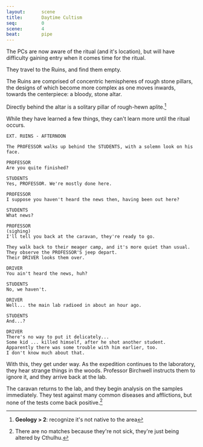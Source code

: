 ```yaml
---
layout:      scene
title:       Daytime Cultism
seq:         0
scene:       4
beat:        pipe
---
```



The PCs are now aware of the ritual (and it's location),
but will have difficulty gaining entry when it comes time for the ritual.

They travel to the Ruins, and find them empty.

The Ruins are comprised of concentric hemispheres of rough stone pillars,
the designs of which become more complex as one moves inwards,
towards the centerpiece: a bloody, stone altar.

Directly behind the altar is a solitary pillar of rough-hewn aplite.[^geo]

While they have learned a few things, they can't learn more until the ritual occurs.


~~~
EXT. RUINS - AFTERNOON

The PROFESSOR walks up behind the STUDENTS, with a solemn look on his face.

PROFESSOR
Are you quite finished?

STUDENTS
Yes, PROFESSOR. We're mostly done here.

PROFESSOR
I suppose you haven't heard the news then, having been out here?

STUDENTS
What news?

PROFESSOR
(sighing)
I'll tell you back at the caravan, they're ready to go.

They walk back to their meager camp, and it's more quiet than usual.
They observe the PROFESSOR'S jeep depart.
Their DRIVER looks them over.

DRIVER
You ain't heard the news, huh?

STUDENTS
No, we haven't.

DRIVER
Well... the main lab radioed in about an hour ago.

STUDENTS
And...?

DRIVER
There's no way to put it delicately...
Some kid ... killed himself, after he shot another student.
Apparently there was some trouble with him earlier, too.
I don't know much about that.
~~~

With this, they get under way.
As the expedition continues to the laboratory, they hear strange things in the woods.
Professor Birchwell instructs them to ignore it, and they arrive back at the lab.

The caravan returns to the lab, and they begin analysis on the samples immediately.
They test against many common diseases and afflictions,
but none of the tests come back positive.[^1]

[^geo]: **Geology > 2**: recognize it's not native to the area
[^1]: There are no matches because they're not sick, they're just being altered by Cthulhu.













